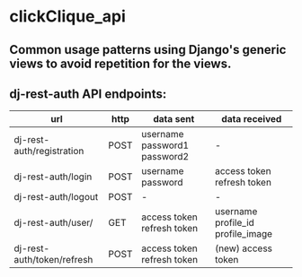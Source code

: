 # clickClique_api

## Common usage patterns using Django's generic views to avoid repetition for the views.

## dj-rest-auth API endpoints:

| url                        | http | data sent                    | data received                     |
| -------------------------- | ---- | ---------------------------- | --------------------------------- |
| dj-rest-auth/registration  | POST | username password1 password2 | -                                 |
| dj-rest-auth/login         | POST | username password            | access token refresh token        |
| dj-rest-auth/logout        | POST | -                            | -                                 |
| dj-rest-auth/user/         | GET  | access token refresh token   | username profile_id profile_image |
| dj-rest-auth/token/refresh | POST | access token refresh token   | (new) access token                |
